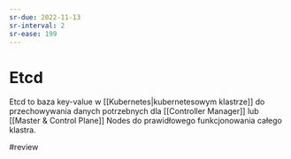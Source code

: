 ```yaml
---
sr-due: 2022-11-13
sr-interval: 2
sr-ease: 199
---
```


# Etcd
Etcd to baza key-value w [[Kubernetes|kubernetesowym klastrze]] do przechowywania danych potrzebnych dla [[Controller Manager]] lub [[Master & Control Plane]] Nodes do prawidłowego funkcjonowania całego klastra.


#review 